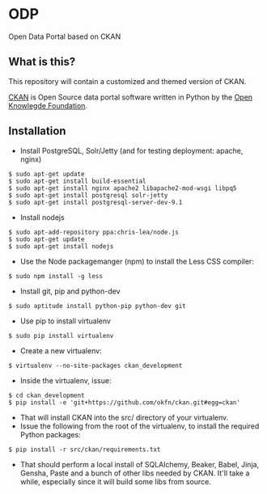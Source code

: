 ODP
===

Open Data Portal based on CKAN


What is this?
-------------

This repository will contain a customized and themed version of CKAN.

[CKAN](http://ckan.org/) is Open Source data portal software written in Python by the [Open Knowlegde Foundation](http://en.wikipedia.org/wiki/Open_Knowledge_Foundation).



Installation
------------

 - Install PostgreSQL, Solr/Jetty (and for testing deployment: apache, nginx)

```
$ sudo apt-get update
$ sudo apt-get install build-essential
$ sudo apt-get install nginx apache2 libapache2-mod-wsgi libpq5
$ sudo apt-get install postgresql solr-jetty
$ sudo apt-get install postgresql-server-dev-9.1
```

 - Install nodejs

```
$ sudo apt-add-repository ppa:chris-lea/node.js
$ sudo apt-get update
$ sudo apt-get install nodejs
```

 - Use the Node packagemanger (npm) to install the Less CSS compiler:

```
$ sudo npm install -g less
```

 - Install git, pip and python-dev

```
$ sudo aptitude install python-pip python-dev git
```
 - Use pip to install virtualenv

```
$ sudo pip install virtualenv
```
 
 - Create a new virtualenv:

```
$ virtualenv --no-site-packages ckan_development
```

 - Inside the virtualenv, issue:

```
$ cd ckan_development
$ pip install -e 'git+https://github.com/okfn/ckan.git#egg=ckan'
```

 - That will install CKAN into the src/ directory of your virtualenv.
 - Issue the following from the root of the virtualenv, to install the required Python packages:

```
$ pip install -r src/ckan/requirements.txt
```
 - That should perform a local install of SQLAlchemy, Beaker, Babel, Jinja, Gensha, Paste and a bunch of other libs needed by CKAN. It'll take a while, especially since it will build some libs from source.


